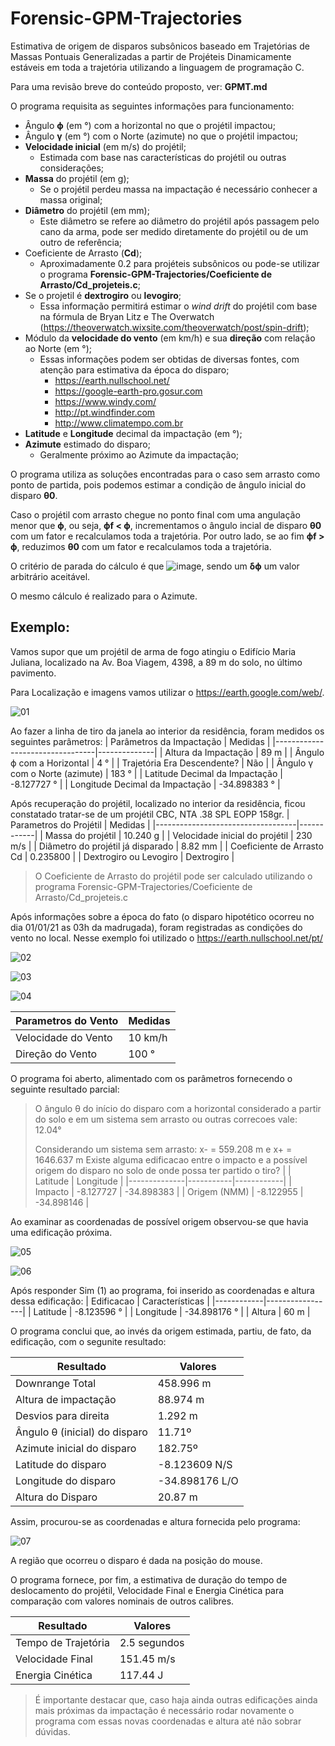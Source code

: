 # Forensic-GPM-Trajectories
Estimativa de origem de disparos subsônicos baseado em Trajetórias de Massas Pontuais Generalizadas a partir de Projéteis Dinamicamente estáveis em toda a trajetória utilizando a linguagem de programação C.

Para uma revisão breve do conteúdo proposto, ver: **GPMT.md**

O programa requisita as seguintes informações para funcionamento:
- Ângulo **ϕ** (em °) com a horizontal no que o projétil impactou;
- Ângulo **γ** (em °) com o Norte (azimute) no que o projétil impactou;
- **Velocidade inicial** (em m/s) do projétil;
  - Estimada com base nas características do projétil ou outras considerações;
- **Massa** do projétil (em g);
  - Se o projétil perdeu massa na impactação é necessário conhecer a massa original;
- **Diâmetro** do projétil (em mm);
  - Este diâmetro se refere ao diâmetro do projétil após passagem pelo cano da arma, pode ser medido diretamente do projétil ou de um outro de referência;
- Coeficiente de Arrasto (**Cd**);
  - Aproximadamente 0.2 para projéteis subsônicos ou pode-se utilizar o programa **Forensic-GPM-Trajectories/Coeficiente de Arrasto/Cd_projeteis.c**;
- Se o projetil é **dextrogiro** ou **levogiro**;
  - Essa informação permitirá estimar o *wind drift* do projétil com base na fórmula de Bryan Litz e The Overwatch (https://theoverwatch.wixsite.com/theoverwatch/post/spin-drift);
- Módulo da **velocidade do vento** (em km/h) e sua **direção** com relação ao Norte (em °);
  - Essas informações podem ser obtidas de diversas fontes, com atenção para estimativa da época do disparo;
    - https://earth.nullschool.net/
    - https://google-earth-pro.gosur.com
    - https://www.windy.com/
    - http://pt.windfinder.com
    - http://www.climatempo.com.br
- **Latitude** e **Longitude** decimal da impactação (em °);
- **Azimute** estimado do disparo;
  - Geralmente próximo ao Azimute da impactação;

O programa utiliza as soluções encontradas para o caso sem arrasto como ponto de partida, pois podemos estimar a condição de ângulo inicial do disparo **θ0**.

Caso o projétil com arrasto chegue no ponto final com uma angulação menor que **ϕ**, ou seja, **ϕf < ϕ**, incrementamos o ângulo incial de disparo **θ0** com um fator e recalculamos toda a trajetória. Por outro lado, se ao fim **ϕf > ϕ**, reduzimos **θ0** com um fator e recalculamos toda a trajetória.

O critério de parada do cálculo é que ![image](https://user-images.githubusercontent.com/86118560/122674610-4e1c7500-d1ac-11eb-90d4-e1afafdb3a1f.png), sendo um **δϕ** um valor arbitrário aceitável. 

O mesmo cálculo é realizado para o Azimute.

## Exemplo:
Vamos supor que um projétil de arma de fogo atingiu o Edifício Maria Juliana, localizado na Av. Boa Viagem, 4398, a 89 m do solo, no último pavimento.

Para Localização e imagens vamos utilizar o https://earth.google.com/web/.

![01](https://user-images.githubusercontent.com/86118560/123481188-c1255180-d5d9-11eb-9a16-ed9b1921209c.jpg)

Ao fazer a linha de tiro da janela ao interior da residência, foram medidos os seguintes parâmetros:
| Parâmetros da Impactação        | Medidas      |
|---------------------------------|--------------|
| Altura da Impactação            | 89 m         |
| Ângulo ϕ com a Horizontal       | 4 °          |
| Trajetória Era Descendente?     | Não          |
| Ângulo γ com o Norte (azimute)  | 183 °        |
| Latitude Decimal da Impactação  | -8.127727 °  |
| Longitude Decimal da Impactação | -34.898383 ° |

Após recuperação do projétil, localizado no interior da residência, ficou constatado tratar-se de um projétil CBC, NTA .38 SPL EOPP 158gr.
|  Parametros do Projétil           | Medidas    |
|-----------------------------------|------------|
| Massa do projétil                 | 10.240 g   |
| Velocidade inicial do projétil    | 230 m/s    |
| Diâmetro do projétil já disparado | 8.82 mm    |
| Coeficiente de Arrasto Cd         | 0.235800   |
| Dextrogiro ou Levogiro            | Dextrogiro |

> O Coeficiente de Arrasto do projétil pode ser calculado utilizando o programa Forensic-GPM-Trajectories/Coeficiente de Arrasto/Cd_projeteis.c

Após informações sobre a época do fato (o disparo hipotético ocorreu no dia 01/01/21 as 03h da madrugada), foram registradas as condições do vento no local. Nesse exemplo foi utilizado o https://earth.nullschool.net/pt/

![02](https://user-images.githubusercontent.com/86118560/123483006-7c4eea00-d5dc-11eb-8635-68d998fc2b81.jpg)

![03](https://user-images.githubusercontent.com/86118560/123483012-7eb14400-d5dc-11eb-8f80-4463bfac3b76.jpg)

![04](https://user-images.githubusercontent.com/86118560/123483016-807b0780-d5dc-11eb-863f-d4a5ec3bcf2f.jpg)

| Parametros do Vento | Medidas   |
|---------------------|-----------|
| Velocidade do Vento | 10 km/h   |
| Direção do Vento    | 100 °     |

O programa foi aberto, alimentado com os parâmetros fornecendo o seguinte resultado parcial:
>O ângulo θ do início do disparo com a horizontal considerado a partir do solo e em um sistema sem arrasto ou outras correcoes vale: 12.04°
>
>Considerando um sistema sem arrasto: x- = 559.208 m e x+ = 1646.637 m
>Existe alguma edificacao entre o impacto e a possível origem do disparo no solo de onde possa ter partido o tiro?
>|              | Latitude  | Longitude  |
>|--------------|-----------|------------|
>| Impacto      | -8.127727 | -34.898383 |
>| Origem (NMM) | -8.122955 | -34.898146 |

Ao examinar as coordenadas de possível origem observou-se que havia uma edificação próxima.

![05](https://user-images.githubusercontent.com/86118560/123485984-9939ec00-d5e1-11eb-9b85-d6e80a7a91b7.jpg)

![06](https://user-images.githubusercontent.com/86118560/123486256-0d748f80-d5e2-11eb-88e7-65ce055537c6.jpg)

Após responder Sim (1) ao programa, foi inserido as coordenadas e altura dessa edificação:
| Edificacao | Características |
|------------|-----------------|
| Latitude   | -8.123596 °     |
| Longitude  | -34.898176 °    |
| Altura     | 60 m            |

O programa conclui que, ao invés da origem estimada, partiu, de fato, da edificação, com o segunite resultado:

| Resultado                     | Valores        |
|-------------------------------|----------------|
| Downrange Total               | 458.996 m      |
| Altura de impactação          | 88.974 m       |
| Desvios para direita          | 1.292 m        |
| Ângulo θ (inicial) do disparo | 11.71º         |
| Azimute inicial do disparo    | 182.75º        |
| Latitude do disparo           | -8.123609 N/S  |
| Longitude do disparo          | -34.898176 L/O |
| Altura do Disparo             | 20.87 m        |

Assim, procurou-se as coordenadas e altura fornecida pelo programa:

![07](https://user-images.githubusercontent.com/86118560/123486950-63960280-d5e3-11eb-8d8f-ac8c8d8aece2.jpg)

A região que ocorreu o disparo é dada na posição do mouse.

O programa fornece, por fim, a estimativa de duração do tempo de deslocamento do projétil, Velocidade Final e Energia Cinética para comparação com valores nominais de outros calibres.

| Resultado                     | Valores        |
|-------------------------------|----------------|
| Tempo de Trajetória           | 2.5 segundos   |
| Velocidade Final              | 151.45 m/s     |
| Energia Cinética              | 117.44 J       |

> É importante destacar que, caso haja ainda outras edificações ainda mais próximas da impactação é necessário rodar novamente o programa com essas novas coordenadas e altura até não sobrar dúvidas.
